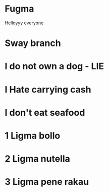 # Fugma
Helloyyy everyone
# Sway branch
# I do not own a dog - LIE
# I Hate carrying cash
# I don't eat seafood
# 1 Ligma bollo
# 2 Ligma nutella
# 3 Ligma pene rakau

